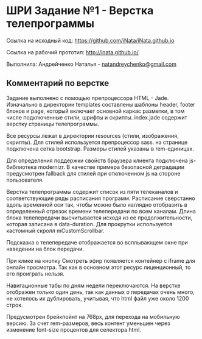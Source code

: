 ШРИ Задание №1 - Верстка телепрограммы
=======================================

Ссылка на исходный код: https://github.com/iNata/iNata.github.io

Ссылка на рабочий прототип: http://inata.github.io/

Выполнила: Андрейченко Наталья - natandreychenko@gmail.com


Комментарий по верстке
-----------------------

Задание выполнено с помощью препроцессора HTML - Jade. Изначально в директории templates
составлены шаблоны header, footer блоков и page, который включает основной каркас разметки, в том числе подключенные
стили, шрифты и скрипты. index.jade содержит верстку страницы телепрограммы.

Все ресурсы лежат в директории resources (стили, изображения, скрипты).
Для стилей используется препроцессор sass. на странице подключена сетка bootstrap. Размеры стилей указаны 
в rem-единицах. 

Для определения поддержки свойств браузера клиента подключена js-библиотека modernizr. В качестве примера
безопасной деградации предусмотрен fallback для стилей при отключенном js на стороне пользователя.

Верстка телепрограммы содержит список из пяти телеканалов и соответствующие ряды расписания программ. 
Расписание сверстанно вдоль временной оси так, чтобы можно было наглядно отобразить в определенный отрезок времени
телепередачи по всем каналам. Длина блока телепередачи высчитывается исходя из ее продолжительности, которая записана 
в data-duration. Для прокрутки используется кастомный скролл mCustomScrollbar. 

Подсказка о телепередаче отображается во всплывающем окне при наведении на блок передачи.

При клике на кнопку Смотреть эфир появляется контейнер с iframe для онлайн просмотра. Так как в основном этот ресурс 
лиценционный, то его проиграть нельзя. 

Навигационные табы по дням недели переключаются. На верстке отображен только один день, так как данных о передачах
очень много, не хотелось их дублировать, учитывая, что html файл уже около 1200 строк.

Предусмотрен брейкпойнт на 768px, для перехода на мобильную версию. За счет rem-размеров, весь контент уменьшен
через изменение font-size процентов для селектора html.









